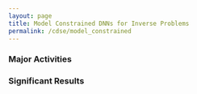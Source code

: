 ```yaml
---
layout: page
title: Model Constrained DNNs for Inverse Problems
permalink: /cdse/model_constrained
---
```


### Major Activities 



### Significant Results


<!-- Some beautiful pictures or videos could go here -->
<!-- [![acoustic-elastic wave equation video](/assets/figures/jon/mangll_animation_frame.png)](/assets/figures/jon/mangll_animation_trimmed.ogv "Mangll video") -->

